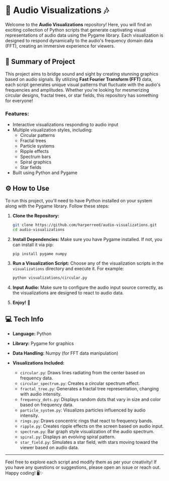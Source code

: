 # 🎨 Audio Visualizations 🎶

Welcome to the **Audio Visualizations** repository! Here, you will find an exciting collection of Python scripts that generate captivating visual representations of audio data using the Pygame library. Each visualization is designed to respond dynamically to the audio's frequency domain data (FFT), creating an immersive experience for viewers.

## 📜 Summary of Project

This project aims to bridge sound and sight by creating stunning graphics based on audio signals. By utilizing **Fast Fourier Transform (FFT)** data, each script generates unique visual patterns that fluctuate with the audio's frequencies and amplitudes. Whether you're looking for mesmerizing circular designs, fractal trees, or star fields, this repository has something for everyone!

### Features:
- Interactive visualizations responding to audio input
- Multiple visualization styles, including:
  - Circular patterns
  - Fractal trees
  - Particle systems
  - Ripple effects
  - Spectrum bars
  - Spiral graphics
  - Star fields
- Built using Python and Pygame

## ⚙️ How to Use

To run this project, you'll need to have Python installed on your system along with the Pygame library. Follow these steps:

1. **Clone the Repository:**
   ```bash
   git clone https://github.com/harperreed/audio-visualizations.git
   cd audio-visualizations
   ```

2. **Install Dependencies:**
   Make sure you have Pygame installed. If not, you can install it via pip:
   ```bash
   pip install pygame numpy
   ```
   
3. **Run a Visualization Script:**
   Choose any of the visualization scripts in the `visualizations` directory and execute it. For example:
   ```bash
   python visualizations/circular.py
   ```

4. **Input Audio:**
   Make sure to configure the audio input source correctly, as the visualizations are designed to react to audio data.

5. **Enjoy!** 🎉

## 💻 Tech Info

- **Language:** Python
- **Library:** Pygame for graphics
- **Data Handling:** Numpy (for FFT data manipulation)
- **Visualizations Included:** 

  - `circular.py`: Draws lines radiating from the center based on frequency data.
  - `circular_spectrum.py`: Creates a circular spectrum effect.
  - `fractal_tree.py`: Generates a fractal tree representation, changing with audio intensity.
  - `frequency_dots.py`: Displays random dots that vary in size and color based on frequency data.
  - `particle_system.py`: Visualizes particles influenced by audio intensity.
  - `rings.py`: Draws concentric rings that react to frequency bands.
  - `ripple.py`: Creates ripple effects on the screen based on audio input.
  - `spectrum.py`: Bar graph style visualization of the audio spectrum.
  - `spiral.py`: Displays an evolving spiral pattern.
  - `star_field.py`: Simulates a star field, with stars moving toward the viewer based on audio data.
  
---

Feel free to explore each script and modify them as per your creativity! If you have any questions or suggestions, please open an issue or reach out. Happy coding! 🖥️✨
